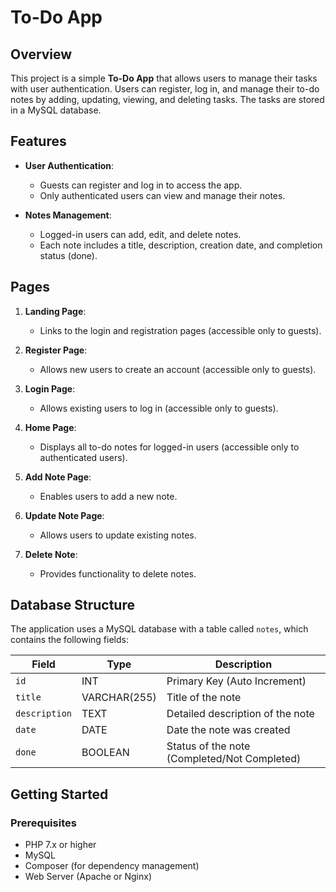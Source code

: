 # To-Do App

## Overview

This project is a simple **To-Do App** that allows users to manage their tasks with user authentication. Users can register, log in, and manage their to-do notes by adding, updating, viewing, and deleting tasks. The tasks are stored in a MySQL database.

## Features

- **User Authentication**:
  - Guests can register and log in to access the app.
  - Only authenticated users can view and manage their notes.

- **Notes Management**:
  - Logged-in users can add, edit, and delete notes.
  - Each note includes a title, description, creation date, and completion status (done).
  
## Pages

1. **Landing Page**:
   - Links to the login and registration pages (accessible only to guests).
   
2. **Register Page**:
   - Allows new users to create an account (accessible only to guests).

3. **Login Page**:
   - Allows existing users to log in (accessible only to guests).

4. **Home Page**:
   - Displays all to-do notes for logged-in users (accessible only to authenticated users).

5. **Add Note Page**:
   - Enables users to add a new note.

6. **Update Note Page**:
   - Allows users to update existing notes.

7. **Delete Note**:
   - Provides functionality to delete notes.

## Database Structure

The application uses a MySQL database with a table called `notes`, which contains the following fields:

| Field      | Type         | Description            |
|------------|--------------|------------------------|
| `id`       | INT          | Primary Key (Auto Increment) |
| `title`    | VARCHAR(255) | Title of the note       |
| `description` | TEXT      | Detailed description of the note |
| `date`     | DATE         | Date the note was created |
| `done`     | BOOLEAN      | Status of the note (Completed/Not Completed) |

## Getting Started

### Prerequisites
- PHP 7.x or higher
- MySQL
- Composer (for dependency management)
- Web Server (Apache or Nginx)
